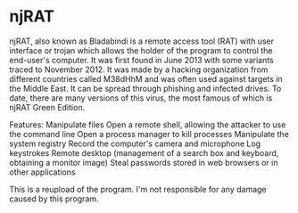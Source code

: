 # njRAT
njRAT, also known as Bladabindi is a remote access tool (RAT) with user interface or trojan which allows the holder of the program to control the end-user's computer. It was first found in June 2013 with some variants traced to November 2012. It was made by a hacking organization from different countries called M38dHhM and was often used against targets in the Middle East. It can be spread through phishing and infected drives. To date, there are many versions of this virus, the most famous of which is njRAT Green Edition. 

Features: 
    Manipulate files
    Open a remote shell, allowing the attacker to use the command line
    Open a process manager to kill processes
    Manipulate the system registry
    Record the computer's camera and microphone
    Log keystrokes
    Remote desktop (management of a search box and keyboard, obtaining a monitor image)
    Steal passwords stored in web browsers or in other applications

This is a reupload of the program. I'm not responsible for any damage caused by this program.
